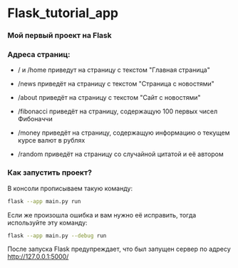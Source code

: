 # Flask_tutorial_app

### Мой первый проект на Flask

### Адреса страниц:

* / и /home приведут на страницу с текстом "Главная страница"

* /news приведёт на страницу с текстом "Страница с новостями"

* /about приведёт на страницу с текстом "Сайт с новостями"

* /fibonacci приведёт на страницу, содержащую 100 первых чисел Фибоначчи

* /money приведёт на страницу, содержащую информацию о текущем курсе валют в рублях

* /random приведёт на страницу со случайной цитатой и её автором

### Как запустить проект?

В консоли прописываем такую команду:
~~~bash
flask --app main.py run
~~~

Если же произошла ошибка и вам нужно её исправить, тогда используйте эту команду:
~~~bash
flask --app main.py --debug run
~~~

После запуска Flask предупреждает, что был запущен сервер по адресу http://127.0.0.1:5000/
